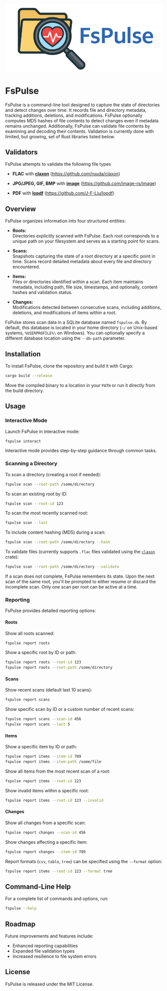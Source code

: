 <img src="https://raw.githubusercontent.com/gtunes-dev/fspulse/main/assets/splash.png" alt="banner with image of folder and magnifying glass">

# FsPulse

FsPulse is a command-line tool designed to capture the state of directories and detect changes over time. It records file and directory metadata, tracking additions, deletions, and modifications. FsPulse optionally computes MD5 hashes of file contents to detect changes even if metadata remains unchanged. Additionally, FsPulse can validate file contents by examining and decoding their contents. Validation is currently done with limited, but growing, set of Rust libraries listed below.

## Validators

FsPulse attempts to validate the following file types

- **FLAC** with [**claxon**](https://github.com/ruuda/claxon) (https://github.com/ruuda/claxon)

- **JPG/JPEG, GIF, BMP** with [**image**](https://github.com/image-rs/image) (https://github.com/image-rs/image)

- **PDF** with [**lopdf**](https://github.com/J-F-Liu/lopdf) (https://github.com/J-F-Liu/lopdf)

## Overview

FsPulse organizes information into four structured entities:

- **Roots:**  
  Directories explicitly scanned with FsPulse. Each root corresponds to a unique path on your filesystem and serves as a starting point for scans.

- **Scans:**  
  Snapshots capturing the state of a root directory at a specific point in time. Scans record detailed metadata about every file and directory encountered.

- **Items:**  
  Files or directories identified within a scan. Each item maintains metadata, including path, file size, timestamps, and optionally, content hashes and validation status.

- **Changes:**  
  Modifications detected between consecutive scans, including additions, deletions, and modifications of items within a root.

FsPulse stores scan data in a SQLite database named `fspulse.db`. By default, this database is located in your home directory (`~/` on Unix-based systems, `%USERPROFILE%\` on Windows). You can optionally specify a different database location using the `--db-path` parameter.

## Installation

To install FsPulse, clone the repository and build it with Cargo:

```sh
cargo build --release
```

Move the compiled binary to a location in your `PATH` or run it directly from the build directory.

## Usage

### Interactive Mode

Launch FsPulse in interactive mode:

```sh
fspulse interact
```

Interactive mode provides step-by-step guidance through common tasks.

### Scanning a Directory

To scan a directory (creating a root if needed):

```sh
fspulse scan --root-path /some/directory
```

To scan an existing root by ID:

```sh
fspulse scan --root-id 123
```

To scan the most recently scanned root:

```sh
fspulse scan --last
```

To include content hashing (MD5) during a scan:

```sh
fspulse scan --root-path /some/directory --hash
```

To validate files (currently supports `.flac` files validated using the [`claxon`](https://github.com/ruuda/claxon) crate):

```sh
fspulse scan --root-path /some/directory --validate
```

If a scan does not complete, FsPulse remembers its state. Upon the next scan of the same root, you'll be prompted to either resume or discard the incomplete scan. Only one scan per root can be active at a time.

### Reporting

FsPulse provides detailed reporting options:

#### Roots

Show all roots scanned:

```sh
fspulse report roots
```

Show a specific root by ID or path:

```sh
fspulse report roots --root-id 123
fspulse report roots --root-path /some/directory
```

#### Scans

Show recent scans (default last 10 scans):

```sh
fspulse report scans
```

Show specific scan by ID or a custom number of recent scans:

```sh
fspulse report scans --scan-id 456
fspulse report scans --last 5
```

#### Items

Show a specific item by ID or path:

```sh
fspulse report items --item-id 789
fspulse report items --item-path /some/file
```

Show all items from the most recent scan of a root:

```sh
fspulse report items --root-id 123
```

Show invalid items within a specific root:

```sh
fspulse report items --root-id 123 --invalid
```

#### Changes

Show all changes from a specific scan:

```sh
fspulse report changes --scan-id 456
```

Show changes affecting a specific item:

```sh
fspulse report changes --item-id 789
```

Report formats (`csv`, `table`, `tree`) can be specified using the `--format` option:

```sh
fspulse report items --root-id 123 --format tree
```

## Command-Line Help

For a complete list of commands and options, run:

```sh
fspulse --help
```

## Roadmap

Future improvements and features include:

- Enhanced reporting capabilities
- Expanded file validation types
- Increased resilience to file system errors

## License

FsPulse is released under the MIT License.

